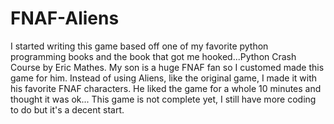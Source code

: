 # FNAF-Aliens
I started writing this game based off one of my favorite python programming books and the book that got me hooked...Python Crash Course by Eric Mathes. My son is a huge FNAF fan so I customed made this game for him. Instead of using Aliens, like the original game, I made it with his favorite FNAF characters. He liked the game for a whole 10 minutes and thought it was ok... This game is not complete yet, I still have more coding to do but it's a decent start.
